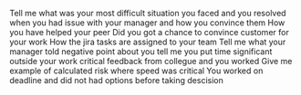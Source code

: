 Tell me what was your most difficult situation you faced and you resolved
when you had issue with your manager and how you convince them
How you have helped your peer
Did you got a chance to convince customer for your work
How the jira tasks are assigned to your team
Tell me what your manager told negative point about you
tell me you put time significant outside your work
critical feedback from collegue and you worked
Give me example of calculated risk where speed was critical
You worked on deadline and did not had options before taking descision